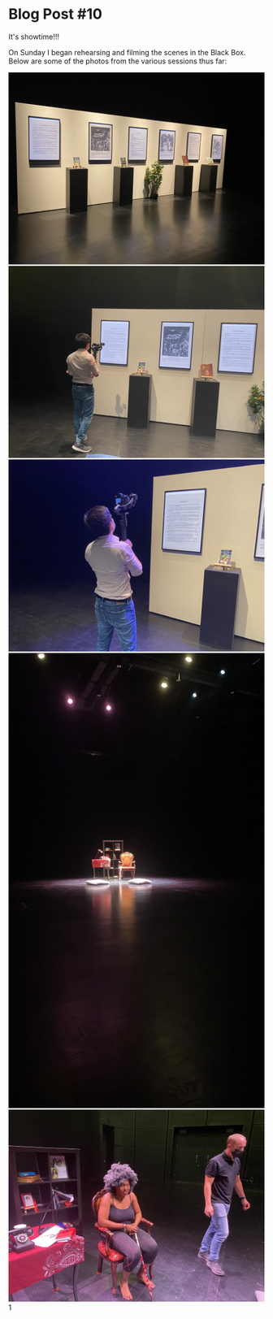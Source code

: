 # Blog Post #10

It's showtime!!!

On Sunday I began rehearsing and filming the scenes in the Black Box. Below are some of the photos from the various sessions thus far:

![](1.jpg)
![](2.jpg)
![](3.jpg)
![](4.jpg)
![](5.jpg)
1[](6.jpg)
